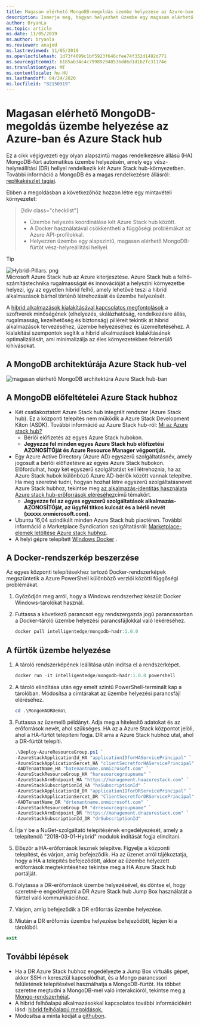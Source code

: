 ```yaml
---
title: Magasan elérhető MongoDB-megoldás üzembe helyezése az Azure-ban és Azure Stack hub
description: Ismerje meg, hogyan helyezhet üzembe egy magasan elérhető MongoDB-megoldást az Azure-ban és Azure Stack hub-ban
author: BryanLa
ms.topic: article
ms.date: 11/05/2019
ms.author: bryanla
ms.reviewer: anajod
ms.lastreviewed: 11/05/2019
ms.openlocfilehash: 1d73f4099c1bf5923f646cfee74f332d1492d771
ms.sourcegitcommit: b185ab34c4c799892948536dd6d1d1b2fc31174e
ms.translationtype: MT
ms.contentlocale: hu-HU
ms.lasthandoff: 04/24/2020
ms.locfileid: "82150319"
---
```

# <a name="deploy-a-highly-available-mongodb-solution-to-azure-and-azure-stack-hub"></a>Magasan elérhető MongoDB-megoldás üzembe helyezése az Azure-ban és Azure Stack hub

Ez a cikk végigvezeti egy olyan alapszintű magas rendelkezésre állású (HA) MongoDB-fürt automatikus üzembe helyezésén, amely egy vész-helyreállítási (DR) hellyel rendelkezik két Azure Stack hub-környezetben. További információ a MongoDB és a magas rendelkezésre állásról: [replikakészlet tagjai](https://docs.mongodb.com/manual/core/replica-set-members/).

Ebben a megoldásban a következőhöz hozzon létre egy mintavételi környezetet:

> [!div class="checklist"]
> - Üzembe helyezés koordinálása két Azure Stack hub között.
> - A Docker használatával csökkentheti a függőségi problémákat az Azure API-profilokkal.
> - Helyezzen üzembe egy alapszintű, magasan elérhető MongoDB-fürtöt vész-helyreállítási hellyel.

> [!Tip]  
> ![Hybrid-Pillars. png](./media/solution-deployment-guide-cross-cloud-scaling/hybrid-pillars.png)  
> Microsoft Azure Stack hub az Azure kiterjesztése. Azure Stack hub a felhő-számítástechnika rugalmasságát és innovációját a helyszíni környezetbe helyezi, így az egyetlen hibrid felhő, amely lehetővé teszi a hibrid alkalmazások bárhol történő létrehozását és üzembe helyezését.  
> 
> A [hibrid alkalmazások kialakításával kapcsolatos megfontolások](overview-app-design-considerations.md) a szoftverek minőségének (elhelyezés, skálázhatóság, rendelkezésre állás, rugalmasság, kezelhetőség és biztonság) pilléreit tekintik át hibrid alkalmazások tervezéséhez, üzembe helyezéséhez és üzemeltetéséhez. A kialakítási szempontok segítik a hibrid alkalmazások kialakításának optimalizálását, ami minimalizálja az éles környezetekben felmerülő kihívásokat.

## <a name="architecture-for-mongodb-with-azure-stack-hub"></a>A MongoDB architektúrája Azure Stack hub-vel

![magasan elérhető MongoDB architektúra Azure Stack hub-ban](media/solution-deployment-guide-mongodb-ha/image1.png)

## <a name="prerequisites-for-mongodb-with-azure-stack-hub"></a>A MongoDB előfeltételei Azure Stack hubhoz

- Két csatlakoztatott Azure Stack hub integrált rendszer (Azure Stack hub). Ez a központi telepítés nem működik a Azure Stack Development Kiton (ASDK). További információ az Azure Stack hub-ról: [Mi az Azure stack hub?](https://azure.microsoft.com/products/azure-stack/hub/)
  - Bérlői előfizetés az egyes Azure Stack hubokon. 
  - **Jegyezze fel minden egyes Azure Stack hub előfizetési AZONOSÍTÓját és Azure Resource Manager végpontját.**
- Egy Azure Active Directory (Azure AD) egyszerű szolgáltatásnév, amely jogosult a bérlői előfizetésre az egyes Azure Stack hubokon. Előfordulhat, hogy két egyszerű szolgáltatást kell létrehoznia, ha az Azure Stack hubok különböző Azure AD-bérlők között vannak telepítve. Ha meg szeretné tudni, hogyan hozhat létre egyszerű szolgáltatásnevet Azure Stack hubhoz, tekintse meg [az alkalmazás-identitás használata Azure stack hub-erőforrások eléréséhez](https://docs.microsoft.com/azure-stack/user/azure-stack-create-service-principals)című témakört.
  - **Jegyezze fel az egyes egyszerű szolgáltatások alkalmazás-AZONOSÍTÓját, az ügyfél titkos kulcsát és a bérlő nevét (xxxxx.onmicrosoft.com).**
- Ubuntu 16,04 szindikált minden Azure Stack hub piactéren. További információ a Marketplace Syndication szolgáltatásról: [Marketplace-elemek letöltése Azure stack hubhoz](https://docs.microsoft.com/azure-stack/operator/azure-stack-download-azure-marketplace-item).
- A helyi gépre telepített [Windows Docker](https://docs.docker.com/docker-for-windows/) .

## <a name="get-the-docker-image"></a>A Docker-rendszerkép beszerzése

Az egyes központi telepítésekhez tartozó Docker-rendszerképek megszüntetik a Azure PowerShell különböző verziói közötti függőségi problémákat.

1. Győződjön meg arról, hogy a Windows rendszerhez készült Docker Windows-tárolókat használ.
2. Futtassa a következő parancsot egy rendszergazda jogú parancssorban a Docker-tároló üzembe helyezési parancsfájlokkal való lekéréséhez.

    ```powershell  
    docker pull intelligentedge/mongodb-hadr:1.0.0
    ```

## <a name="deploy-the-clusters"></a>A fürtök üzembe helyezése

1. A tároló rendszerképének leállítása után indítsa el a rendszerképet.

    ```powershell  
    docker run -it intelligentedge/mongodb-hadr:1.0.0 powershell
    ```

2. A tároló elindítása után egy emelt szintű PowerShell-terminált kap a tárolóban. Módosítsa a címtárakat az üzembe helyezési parancsfájl eléréséhez.

    ```powershell  
    cd .\MongoHADRDemo\
    ```

3. Futtassa az üzemelő példányt. Adja meg a hitelesítő adatokat és az erőforrások nevét, ahol szükséges. HA az a Azure Stack központot jelöli, ahol a HA-fürtöt telepíteni fogja. DR arra a Azure Stack hubhoz utal, ahol a DR-fürtöt telepíti.

    ```powershell
    .\Deploy-AzureResourceGroup.ps1 `
    -AzureStackApplicationId_HA "applicationIDforHAServicePrincipal" `
    -AzureStackApplicationSercet_HA "clientSecretforHAServicePrincipal" `
    -AADTenantName_HA "hatenantname.onmicrosoft.com" `
    -AzureStackResourceGroup_HA "haresourcegroupname" `
    -AzureStackArmEndpoint_HA "https://management.haazurestack.com" `
    -AzureStackSubscriptionId_HA "haSubscriptionId" `
    -AzureStackApplicationId_DR "applicationIDforDRServicePrincipal" `
    -AzureStackApplicationSercet_DR "ClientSecretforDRServicePrincipal" `
    -AADTenantName_DR "drtenantname.onmicrosoft.com" `
    -AzureStackResourceGroup_DR "drresourcegroupname" `
    -AzureStackArmEndpoint_DR "https://management.drazurestack.com" `
    -AzureStackSubscriptionId_DR "drSubscriptionId"
    ```

4. Írja `Y` be a NuGet-szolgáltató telepítésének engedélyezését, amely a telepítendő "2018-03-01-Hybrid" modulok indítását fogja elindítani.

5. Először a HA-erőforrások lesznek telepítve. Figyelje a központi telepítést, és várjon, amíg befejeződik. Ha az üzenet arról tájékoztatja, hogy a HA a telepítés befejeződött, akkor az üzembe helyezett erőforrások megtekintéséhez tekintse meg a HA Azure Stack hub portálját.

6. Folytassa a DR-erőforrások üzembe helyezésével, és döntse el, hogy szeretné-e engedélyezni a DR Azure Stack hub Jump Box használatát a fürttel való kommunikációhoz.

7. Várjon, amíg befejeződik a DR erőforrás üzembe helyezése.

8. Miután a DR erőforrás üzembe helyezése befejeződött, lépjen ki a tárolóból.

  ```powershell
  exit
  ```

## <a name="next-steps"></a>További lépések

- Ha a DR Azure Stack hubhoz engedélyezte a Jump Box virtuális gépet, akkor SSH-n keresztül kapcsolódhat, és a Mongo parancssori felületének telepítésével használhatja a MongoDB-fürtöt. Ha többet szeretne megtudni a MongoDB-mel való interakcióról, tekintse meg [a Mongo-rendszerhéjat](https://docs.mongodb.com/manual/mongo/).
- A hibrid felhőalapú alkalmazásokkal kapcsolatos további információkért lásd: [hibrid felhőalapú megoldások.](https://aka.ms/azsdevtutorials)
- Módosítsa a minta kódját a [githubon](https://github.com/Azure-Samples/azure-intelligent-edge-patterns).

